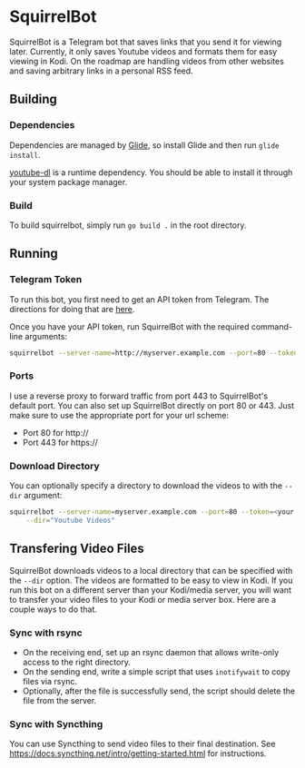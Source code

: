 SquirrelBot
===========

SquirrelBot is a Telegram bot that saves links that you send it for viewing
later. Currently, it only saves Youtube videos and formats them for easy viewing
in Kodi. On the roadmap are handling videos from other websites and saving
arbitrary links in a personal RSS feed.

Building
--------

### Dependencies

Dependencies are managed by [Glide](http://glide.sh/), so install Glide and then
run `glide install`.

[youtube-dl](https://rg3.github.io/youtube-dl/) is a runtime dependency. You
should be able to install it through your system package manager.

### Build

To build squirrelbot, simply run `go build .` in the root directory.

Running
-------

### Telegram Token

To run this bot, you first need to get an API token from Telegram. The directions
for doing that are [here](https://core.telegram.org/bots).

Once you have your API token, run SquirrelBot with the required command-line
arguments:

```sh
squirrelbot --server-name=http://myserver.example.com --port=80 --token=<your telegram token>
```

### Ports

I use a reverse proxy to forward traffic from port 443 to SquirrelBot's default
port. You can also set up SquirrelBot directly on port 80 or 443. Just make sure
to use the appropriate port for your url scheme:

*	Port 80 for http://
*	Port 443 for https://

### Download Directory

You can optionally specify a directory to download the videos to with the
`--dir` argument:

```sh
squirrelbot --server-name=myserver.example.com --port=80 --token=<your telegram token> \
	--dir="Youtube Videos"
```

Transfering Video Files
-----------------------

SquirrelBot downloads videos to a local directory that can be specified with the
`--dir` option. The videos are formatted to be easy to view in Kodi. If you run
this bot on a different server than your Kodi/media server, you will want to
transfer your video files to your Kodi or media server box. Here are a couple
ways to do that.

### Sync with rsync

*	On the receiving end, set up an rsync daemon that allows write-only access
	to the right directory.
*	On the sending end, write a simple script that uses `inotifywait` to copy
	files via rsync.
*	Optionally, after the file is successfully send, the script should delete
	the file from the server.

### Sync with Syncthing

You can use Syncthing to send video files to their final destination.
See https://docs.syncthing.net/intro/getting-started.html for instructions.
